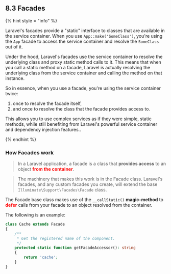 ## 8.3 Facades

{% hint style = "info" %}

Laravel's facades provide a "static" interface to classes that are available in the service container. When you use `App::make('SomeClass')`, you're using the `App` facade to access the service container and resolve the `SomeClass` out of it.

Under the hood, Laravel's facades use the service container to resolve the underlying class and proxy static method calls to it. This means that when you call a static method on a facade, Laravel is actually resolving the underlying class from the service container and calling the method on that instance.

So in essence, when you use a facade, you're using the service container twice: 

1. once to resolve the facade itself, 
2. and once to resolve the class that the facade provides access to.

This allows you to use complex services as if they were simple, static methods, while still benefiting from Laravel's powerful service container and dependency injection features..

{% endhint %}

### How Facades work

>In a Laravel application, a facade is a class that **provides access** to an object <span style="color:red;">**from the container**</span>. 

>The machinery that makes this work is in the Facade class. Laravel's facades, and any custom facades you create, will extend the base `Illuminate\Support\Facades\Facade` class.

The Facade base class makes use of the `__callStatic()` **magic-method** to <span style="color:red;">**defer**</span> calls from your facade to an object resolved from the container.

The following is an example:

```PHP
class Cache extends Facade
{
    /**
     * Get the registered name of the component.
     */
    protected static function getFacadeAccessor(): string
    {
        return 'cache';
    }
}
```


